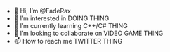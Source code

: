 - 👋 Hi, I’m @FadeRax
- 👀 I’m interested in DOING THING
- 🌱 I’m currently learning C++/C# THING
- 💞️ I’m looking to collaborate on VIDEO GAME THING
- 📫 How to reach me TWITTER THING

<!---
FadeRax/FadeRax is a ✨ special ✨ repository because its `README.md` (this file) appears on your GitHub profile.
You can click the Preview link to take a look at your changes.
--->
